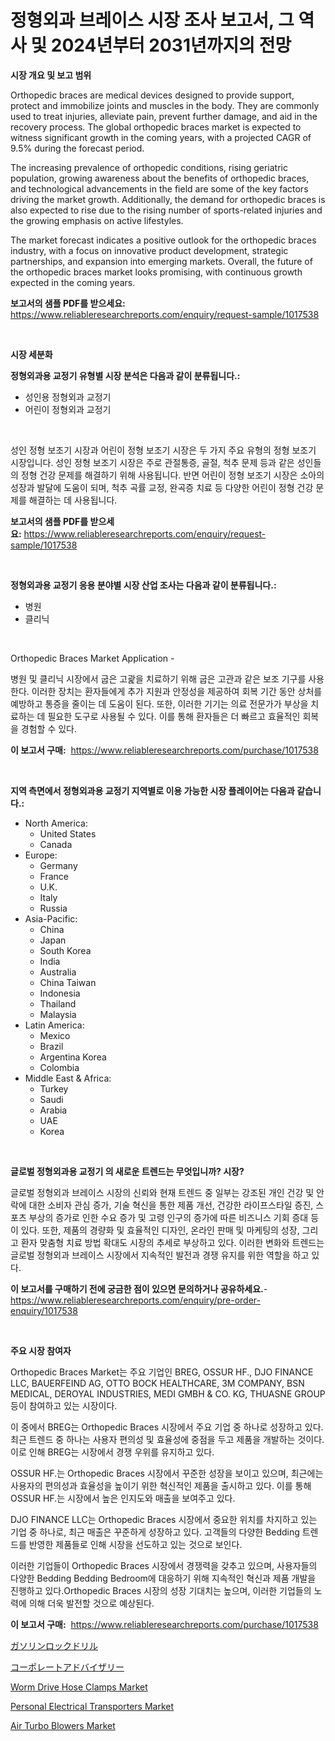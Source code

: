 <p><h1>정형외과 브레이스 시장 조사 보고서, 그 역사 및 2024년부터 2031년까지의 전망</h1></p><p><strong>시장 개요 및 보고 범위</strong></p>
<p><p>Orthopedic braces are medical devices designed to provide support, protect and immobilize joints and muscles in the body. They are commonly used to treat injuries, alleviate pain, prevent further damage, and aid in the recovery process. The global orthopedic braces market is expected to witness significant growth in the coming years, with a projected CAGR of 9.5% during the forecast period.</p><p>The increasing prevalence of orthopedic conditions, rising geriatric population, growing awareness about the benefits of orthopedic braces, and technological advancements in the field are some of the key factors driving the market growth. Additionally, the demand for orthopedic braces is also expected to rise due to the rising number of sports-related injuries and the growing emphasis on active lifestyles.</p><p>The market forecast indicates a positive outlook for the orthopedic braces industry, with a focus on innovative product development, strategic partnerships, and expansion into emerging markets. Overall, the future of the orthopedic braces market looks promising, with continuous growth expected in the coming years.</p></p>
<p><strong>보고서의 샘플 PDF를 받으세요:</strong> <a href="https://www.reliableresearchreports.com/enquiry/request-sample/1017538">https://www.reliableresearchreports.com/enquiry/request-sample/1017538</a></p>
<p>&nbsp;</p>
<p><strong>시장 세분화</strong></p>
<p><strong>정형외과용 교정기 유형별 시장 분석은 다음과 같이 분류됩니다.:</strong></p>
<p><ul><li>성인용 정형외과 교정기</li><li>어린이 정형외과 교정기</li></ul></p>
<p>&nbsp;</p>
<p><p>성인 정형 보조기 시장과 어린이 정형 보조기 시장은 두 가지 주요 유형의 정형 보조기 시장입니다. 성인 정형 보조기 시장은 주로 관절통증, 골절, 척추 문제 등과 같은 성인들의 정형 건강 문제를 해결하기 위해 사용됩니다. 반면 어린이 정형 보조기 시장은 소아의 성장과 발달에 도움이 되며, 척추 곡률 교정, 완곡증 치료 등 다양한 어린이 정형 건강 문제를 해결하는 데 사용됩니다.</p></p>
<p><strong>보고서의 샘플 PDF를 받으세요:</strong>&nbsp;<a href="https://www.reliableresearchreports.com/enquiry/request-sample/1017538">https://www.reliableresearchreports.com/enquiry/request-sample/1017538</a></p>
<p>&nbsp;</p>
<p><strong> 정형외과용 교정기 응용 분야별 시장 산업 조사는 다음과 같이 분류됩니다.:</strong></p>
<p><ul><li>병원</li><li>클리닉</li></ul></p>
<p>&nbsp;</p>
<p><p>Orthopedic Braces Market Application - </p><p>병원 및 클리닉 시장에서 굽은 고괉을 치료하기 위해 굽은 고관과 같은 보조 기구를 사용한다. 이러한 장치는 환자들에게 추가 지원과 안정성을 제공하여 회복 기간 동안 상처를 예방하고 통증을 줄이는 데 도움이 된다. 또한, 이러한 기기는 의료 전문가가 부상을 치료하는 데 필요한 도구로 사용될 수 있다. 이를 통해 환자들은 더 빠르고 효율적인 회복을 경험할 수 있다.</p></p>
<p><strong>이 보고서 구매:</strong>&nbsp; <a href="https://www.reliableresearchreports.com/purchase/1017538">https://www.reliableresearchreports.com/purchase/1017538</a></p>
<p>&nbsp;</p>
<p><strong>지역 측면에서 정형외과용 교정기 지역별로 이용 가능한 시장 플레이어는 다음과 같습니다.:</strong></p>
<p><ul>
    <li>
        North America:
        <ul>
            <li>United States</li>
            <li>Canada</li>
        </ul>
    </li>
    <li>
        Europe:
        <ul>
            <li>Germany</li>
            <li>France</li>
            <li>U.K.</li>
            <li>Italy</li>
            <li>Russia</li>
        </ul>
    </li>
    <li>
        Asia-Pacific:
        <ul>
            <li>China</li>
            <li>Japan</li>
            <li>South Korea</li>
            <li>India</li>
            <li>Australia</li>
            <li>China Taiwan</li>
            <li>Indonesia</li>
            <li>Thailand</li>
            <li>Malaysia</li>
        </ul>
    </li>
    <li>
        Latin America:
        <ul>
            <li>Mexico</li>
            <li>Brazil</li>
            <li>Argentina Korea</li>
            <li>Colombia</li>
        </ul>
    </li>
    <li>
        Middle East & Africa:
        <ul>
            <li>Turkey</li>
            <li>Saudi</li>
            <li>Arabia</li>
            <li>UAE</li>
            <li>Korea</li>
        </ul>
    </li>
    </ul></p>
<p>&nbsp;</p>
<p><strong>글로벌 정형외과용 교정기 의 새로운 트렌드는 무엇입니까? 시장?</strong></p>
<p><p>글로벌 정형외과 브레이스 시장의 신뢰와 현재 트렌드 중 일부는 강조된 개인 건강 및 안락에 대한 소비자 관심 증가, 기술 혁신을 통한 제품 개선, 건강한 라이프스타일 증진, 스포츠 부상의 증가로 인한 수요 증가 및 고령 인구의 증가에 따른 비즈니스 기회 증대 등이 있다. 또한, 제품의 경량화 및 효율적인 디자인, 온라인 판매 및 마케팅의 성장, 그리고 환자 맞춤형 치료 방법 확대도 시장의 추세로 부상하고 있다. 이러한 변화와 트렌드는 글로벌 정형외과 브레이스 시장에서 지속적인 발전과 경쟁 유지를 위한 역할을 하고 있다.</p></p>
<p><strong>이 보고서를 구매하기 전에 궁금한 점이 있으면 문의하거나 공유하세요.</strong>- <a href="https://www.reliableresearchreports.com/enquiry/pre-order-enquiry/1017538">https://www.reliableresearchreports.com/enquiry/pre-order-enquiry/1017538</a></p>
<p>&nbsp;</p>
<p><strong>주요 시장 참여자</strong></p>
<p><p>Orthopedic Braces Market는 주요 기업인 BREG, OSSUR HF., DJO FINANCE LLC, BAUERFEIND AG, OTTO BOCK HEALTHCARE, 3M COMPANY, BSN MEDICAL, DEROYAL INDUSTRIES, MEDI GMBH & CO. KG, THUASNE GROUP 등이 참여하고 있는 시장이다.</p><p>이 중에서 BREG는 Orthopedic Braces 시장에서 주요 기업 중 하나로 성장하고 있다. 최근 트렌드 중 하나는 사용자 편의성 및 효율성에 중점을 두고 제품을 개발하는 것이다. 이로 인해 BREG는 시장에서 경쟁 우위를 유지하고 있다.</p><p>OSSUR HF.는 Orthopedic Braces 시장에서 꾸준한 성장을 보이고 있으며, 최근에는 사용자의 편의성과 효율성을 높이기 위한 혁신적인 제품을 출시하고 있다. 이를 통해 OSSUR HF.는 시장에서 높은 인지도와 매출을 보여주고 있다.</p><p>DJO FINANCE LLC는 Orthopedic Braces 시장에서 중요한 위치를 차지하고 있는 기업 중 하나로, 최근 매출은 꾸준하게 성장하고 있다. 고객들의 다양한 Bedding 트렌드를 반영한 제품들로 인해 시장을 선도하고 있는 것으로 보인다.</p><p>이러한 기업들이 Orthopedic Braces 시장에서 경쟁력을 갖추고 있으며, 사용자들의 다양한 Bedding Bedding Bedroom에 대응하기 위해 지속적인 혁신과 제품 개발을 진행하고 있다.Orthopedic Braces 시장의 성장 기대치는 높으며, 이러한 기업들의 노력에 의해 더욱 발전할 것으로 예상된다.</p></p>
<p><strong>이 보고서 구매:</strong>&nbsp;&nbsp;<a href="https://www.reliableresearchreports.com/purchase/1017538">https://www.reliableresearchreports.com/purchase/1017538</a></p>
<p><p><a href="https://medium.com/@annchovey2023/%E3%82%AC%E3%82%BD%E3%83%AA%E3%83%B3%E3%83%AD%E3%83%83%E3%82%AF%E3%83%89%E3%83%AA%E3%83%AB%E5%B8%82%E5%A0%B4%E3%81%AE%E8%A6%8F%E6%A8%A1%E3%81%AF-%E4%B8%96%E7%95%8C%E7%94%A3%E6%A5%AD%E3%81%AB%E3%81%8A%E3%81%91%E3%82%8B%E6%9C%80%E9%81%A9%E3%81%AA%E3%83%9E%E3%83%BC%E3%82%B1%E3%83%86%E3%82%A3%E3%83%B3%E3%82%B0%E3%83%81%E3%83%A3%E3%83%B3%E3%83%8D%E3%83%AB%E3%82%92%E6%98%8E%E3%82%89%E3%81%8B%E3%81%AB%E3%81%97%E3%81%BE%E3%81%99-c4593dcaa22a">ガソリンロックドリル</a></p><p><a href="https://medium.com/@annchovey2023/%E4%BC%81%E6%A5%AD%E3%82%A2%E3%83%89%E3%83%90%E3%82%A4%E3%82%B6%E3%83%AA%E3%83%BC%E5%B8%82%E5%A0%B4%E8%A6%8F%E6%A8%A1%E3%81%AF-%E4%B8%96%E7%95%8C%E3%81%AE%E7%94%A3%E6%A5%AD%E3%81%AB%E3%81%8A%E3%81%91%E3%82%8B%E6%9C%80%E9%81%A9%E3%81%AA%E3%83%9E%E3%83%BC%E3%82%B1%E3%83%86%E3%82%A3%E3%83%B3%E3%82%B0%E3%83%81%E3%83%A3%E3%83%8D%E3%83%AB%E3%82%92%E7%A4%BA%E3%81%97%E3%81%A6%E3%81%84%E3%81%BE%E3%81%99-df9bdd9ce411">コーポレートアドバイザリー</a></p><p><a href="https://issuu.com/reportprime-2/docs/worm-drive-hose-clamps-market-size-2030.pptx">Worm Drive Hose Clamps Market</a></p><p><a href="https://sudsy-motorcycle-bbc.notion.site/Personal-Electrical-Transporters-Market-Centers-on-Aspects-such-as-Market-Growth-Market-Share-Mark-0a2044abf3c847c9a7afcb1552ecf490">Personal Electrical Transporters Market</a></p><p><a href="https://view.publitas.com/reportprime-1/air-turbo-blowers-market-size-global-industry-overview-market-segmentation-and-forecast-2024-to-2031/">Air Turbo Blowers Market</a></p></p>
